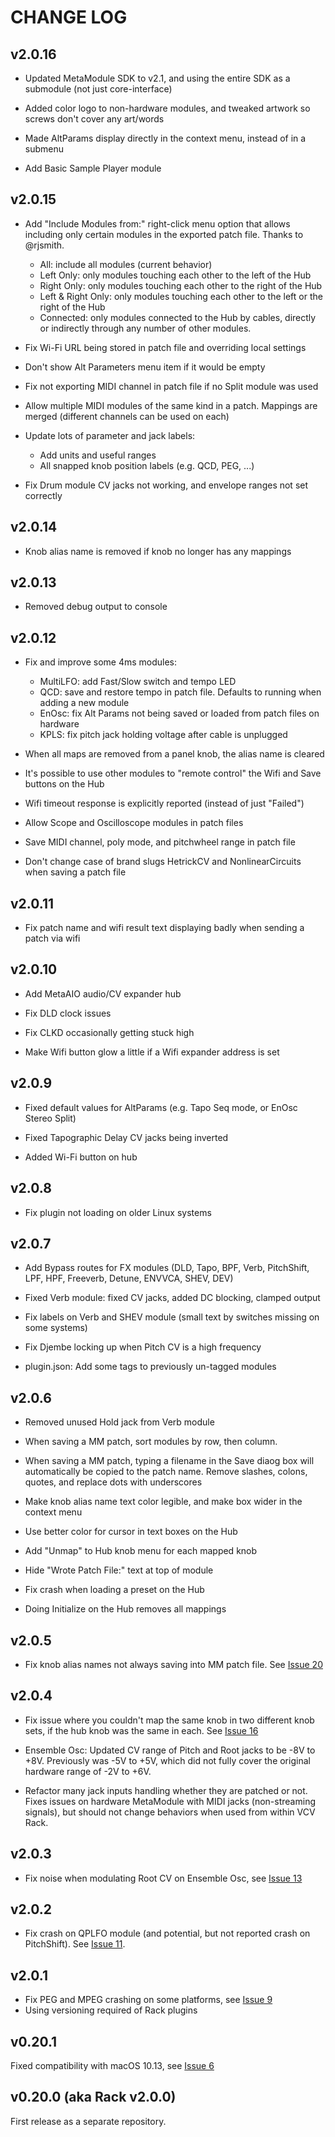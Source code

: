 # CHANGE LOG

## v2.0.16

- Updated MetaModule SDK to v2.1, and using the entire SDK as a submodule (not just core-interface)

- Added color logo to non-hardware modules, and tweaked artwork so screws don't cover any art/words

- Made AltParams display directly in the context menu, instead of in a submenu

- Add Basic Sample Player module

## v2.0.15

- Add "Include Modules from:" right-click menu option that allows including only certain modules in the exported patch file. 
  Thanks to @rjsmith.
   - All: include all modules (current behavior)
   - Left Only: only modules touching each other to the left of the Hub
   - Right Only: only modules touching each other to the right of the Hub
   - Left & Right Only: only modules touching each other to the left or the right of the Hub
   - Connected: only modules connected to the Hub by cables, directly or indirectly through any number of other modules.

- Fix Wi-Fi URL being stored in patch file and overriding local settings

- Don't show Alt Parameters menu item if it would be empty

- Fix not exporting MIDI channel in patch file if no Split module was used

- Allow multiple MIDI modules of the same kind in a patch. Mappings are merged (different channels can be used on each)

- Update lots of parameter and jack labels:
  - Add units and useful ranges
  - All snapped knob position labels (e.g. QCD, PEG, ...)

- Fix Drum module CV jacks not working, and envelope ranges not set correctly

## v2.0.14

- Knob alias name is removed if knob no longer has any mappings

## v2.0.13

- Removed debug output to console

## v2.0.12

- Fix and improve some 4ms modules:
  - MultiLFO: add Fast/Slow switch and tempo LED
  - QCD: save and restore tempo in patch file. Defaults to running when adding a new module
  - EnOsc: fix Alt Params not being saved or loaded from patch files on hardware
  - KPLS: fix pitch jack holding voltage after cable is unplugged

- When all maps are removed from a panel knob, the alias name is cleared

- It's possible to use other modules to "remote control" the Wifi and Save buttons on the Hub

- Wifi timeout response is explicitly reported (instead of just "Failed")

- Allow Scope and Oscilloscope modules in patch files

- Save MIDI channel, poly mode, and pitchwheel range in patch file

- Don't change case of brand slugs HetrickCV and NonlinearCircuits when saving a patch file

## v2.0.11

- Fix patch name and wifi result text displaying badly when sending a patch via wifi

## v2.0.10

- Add MetaAIO audio/CV expander hub

- Fix DLD clock issues

- Fix CLKD occasionally getting stuck high

- Make Wifi button glow a little if a Wifi expander address is set

## v2.0.9

- Fixed default values for AltParams (e.g. Tapo Seq mode, or EnOsc Stereo Split)

- Fixed Tapographic Delay CV jacks being inverted

- Added Wi-Fi button on hub


## v2.0.8

- Fix plugin not loading on older Linux systems

## v2.0.7

- Add Bypass routes for FX modules (DLD, Tapo, BPF, Verb, PitchShift, LPF, HPF, Freeverb, Detune, ENVVCA, SHEV, DEV)

- Fixed Verb module: fixed CV jacks, added DC blocking, clamped output

- Fix labels on Verb and SHEV module (small text by switches missing on some systems)

- Fix Djembe locking up when Pitch CV is a high frequency

- plugin.json: Add some tags to previously un-tagged modules

## v2.0.6

- Removed unused Hold jack from Verb module

- When saving a MM patch, sort modules by row, then column.

- When saving a MM patch, typing a filename in the Save diaog box will
  automatically be copied to the patch name. Remove slashes, colons, quotes,
  and replace dots with underscores

- Make knob alias name text color legible, and make box wider in the context menu

- Use better color for cursor in text boxes on the Hub

- Add "Unmap" to Hub knob menu for each mapped knob

- Hide "Wrote Patch File:" text at top of module

- Fix crash when loading a preset on the Hub

- Doing Initialize on the Hub removes all mappings


## v2.0.5

- Fix knob alias names not always saving into MM patch file. See [Issue 20](https://github.com/4ms/4ms-vcv/issues/20)

## v2.0.4

- Fix issue where you couldn't map the same knob in two different knob sets,
  if the hub knob was the same in each. 
  See [Issue 16](https://github.com/4ms/4ms-vcv/issues/16)

- Ensemble Osc: Updated CV range of Pitch and Root jacks to be -8V to +8V.
  Previously was -5V to +5V, which did not fully cover the original hardware
  range of -2V to +6V.

- Refactor many jack inputs handling whether they are patched or not. Fixes
  issues on hardware MetaModule with MIDI jacks (non-streaming signals), but
  should not change behaviors when used from within VCV Rack.


## v2.0.3

- Fix noise when modulating Root CV on Ensemble Osc, see [Issue 13](https://github.com/4ms/4ms-vcv/issues/13)

## v2.0.2

- Fix crash on QPLFO module (and potential, but not reported crash on
  PitchShift). See [Issue 11](https://github.com/4ms/4ms-vcv/issues/11).

## v2.0.1

- Fix PEG and MPEG crashing on some platforms, see [Issue 9](https://github.com/4ms/4ms-vcv/issues/9)
- Using versioning required of Rack plugins


## v0.20.1 

Fixed compatibility with macOS 10.13, see [Issue 6](https://github.com/4ms/4ms-vcv/issues/6)

## v0.20.0 (aka Rack v2.0.0)

First release as a separate repository.



